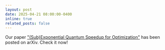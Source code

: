```yaml
---
layout: post
date: 2025-04-21 08:00:00-0400
inline: true
related_posts: false
---
```


Our paper ["(Sub)Exponential Quantum Speedup for Optimization"](https://arxiv.org/abs/2504.14841) has been posted on arXiv. Check it now!